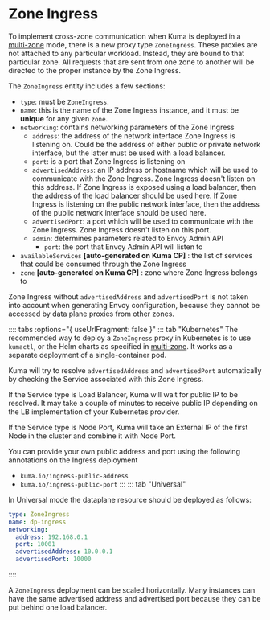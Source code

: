 # Zone Ingress

To implement cross-zone communication when Kuma is deployed in a [multi-zone](../deployments/multi-zone.md) mode, there is a new proxy type `ZoneIngress`. These proxies are not attached to any particular workload. Instead, they are bound to that particular zone.
All requests that are sent from one zone to another will be directed to the proper instance by the Zone Ingress.

The `ZoneIngress` entity includes a few sections:

* `type`: must be `ZoneIngress`.
* `name`: this is the name of the Zone Ingress instance, and it must be **unique** for any given `zone`.
* `networking`: contains networking parameters of the Zone Ingress
    * `address`: the address of the network interface Zone Ingress is listening on. Could be the address of either
      public or private network interface, but the latter must be used with a load balancer.
    * `port`: is a port that Zone Ingress is listening on
    * `advertisedAddress`: an IP address or hostname which will be used to communicate with the Zone Ingress. Zone Ingress
      doesn't listen on this address. If Zone Ingress is exposed using a load balancer, then the address of the load balancer
      should be used here. If Zone Ingress is listening on the public network interface, then the address of the public network
      interface should be used here.
    * `advertisedPort`: a port which will be used to communicate with the Zone Ingress. Zone Ingress doesn't listen on this port.
    * `admin`: determines parameters related to Envoy Admin API
      * `port`: the port that Envoy Admin API will listen to
* `availableServices` **[auto-generated on Kuma CP]** : the list of services that could be consumed through the Zone Ingress
* `zone` **[auto-generated on Kuma CP]** : zone where Zone Ingress belongs to

Zone Ingress without `advertisedAddress` and `advertisedPort` is not taken into account when generating Envoy configuration, because they cannot be accessed by data plane proxies from other zones.

:::: tabs :options="{ useUrlFragment: false }"
::: tab "Kubernetes"
The recommended way to deploy a `ZoneIngress` proxy in Kubernetes is to use `kumactl`, or the Helm charts as specified in [multi-zone](../deployments/multi-zone.md). It works as a separate deployment of a single-container pod.

Kuma will try to resolve `advertisedAddress` and `advertisedPort` automatically by checking the Service associated with this Zone Ingress.

If the Service type is Load Balancer, Kuma will wait for public IP to be resolved. It may take a couple of minutes to receive public IP depending on the LB implementation of your Kubernetes provider.

If the Service type is Node Port, Kuma will take an External IP of the first Node in the cluster and combine it with Node Port.

You can provide your own public address and port using the following annotations on the Ingress deployment
* `kuma.io/ingress-public-address`
* `kuma.io/ingress-public-port`
  :::
  ::: tab "Universal"

In Universal mode the dataplane resource should be deployed as follows:

```yaml
type: ZoneIngress
name: dp-ingress
networking:
  address: 192.168.0.1
  port: 10001
  advertisedAddress: 10.0.0.1
  advertisedPort: 10000
```
::::

A `ZoneIngress` deployment can be scaled horizontally. Many instances can have the same advertised address and advertised port because they can be put behind one load balancer.
